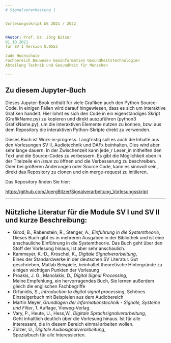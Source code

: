 ```yaml
---
# Signalverarbeitung 1


Vorlesungsskript WS 2021 / 2022


©Autor: Prof. Dr. Jörg Bitzer  
01.10.2021  
für SV I Version 0.9553  

Jade Hochschule  
Fachbereich Bauwesen Geoinformation Gesundheitstechnologien
Abteilung Technik und Gesundheit für Menschen 

---
```


<!-- #region -->
## Zu diesem Jupyter-Buch

Dieses Jupyter-Book enthält für viele Grafiken auch den Python Source-Code. In einigen Fällen wird darauf hingewiesen, dass es sich um interaktive Grafiken handelt. Hier lohnt es sich den Code in ein eigenständiges Skript (GrafikName.py) zu kopieren und direkt auszuführen (python3 GrafikName.py), um die interaktiven Elemente nutzen zu können, bzw. aus dem Repository die interaktiven Python-Skripte direkt zu verwenden.

Dieses Buch ist Work-in-progress. Langfristig soll es auch die Inhalte aus den Vorlesungen SV II, Audiotechnik und DAFx beinhalten. Dies wird aber sehr lange dauern. In der Zwischenzeit kann jede_r Leser_in mithelfen den Text und die Source-Codes zu verbessern. Es gibt die Möglichkeit oben in der Titelzeile ein *Issue* zu öffnen und die Verbesserung zu beschreiben. Oder bei größeren Änderungen oder Source Code, kann es sinnvoll sein, direkt das Repository zu clonen und ein merge-request zu initiieren.

Das Repository finden Sie hier:

https://github.com/JoergBitzer/Signalverarbeitung_Vorlesungsskript


---

## Nützliche Literatur für die Module SV I und SV II und kurze Beschreibung:
- Girod, B., Rabenstein, R., Stenger, A., *Einführung in die Systemtheorie*,  
  Dieses Buch gibt es in mehreren Ausgaben in der Bibliothek und ist eine anschauliche Einführung in die Systemtheorie. Das Buch geht über den Stoff der Vorlesung hinaus, ist aber sehr anschaulich.
- Kammeyer, K.-D., Kroschel, K., *Digitale Signalverarbeitung*,  
  Eines der Standardwerke in der deutschen SV Literatur. Gut geschrieben, Matlab Beispiele, beinhaltet theoretische Hintergründe zu einigen wichtigen Punkten der Vorlesung
- Proakis, J. G., Manolakis, D., *Digital Signal Processing*,  
  Meine Empfehlung, ein hervorragendes Buch, Sie lernen außerdem gleich die englischen Fachbegriffe
- Orfanidis, S., *Introduction to digital signal processing*, 
  Schönes Einsteigerbuch mit Beispielen aus dem Audiobereich
- Martin Meyer, *Grundlagen der Informationstechnik - Signale, Systeme und Filter*, 1. Auflage, Vieweg-Verlag.
- Vary, P., Heute, U., Hess,W., *Digitale Sprachsignalverarbeitung*,  
  Geht inhaltlich deutlich über die Vorlesung hinaus. Ist für alle interessant, die in diesem Bereich einmal arbeiten wollen.
- Zölzer, U., *Digitale Audiosignalverarbeitung*,  
  Spezialbuch für alle Interessierten.
<!-- #endregion -->
